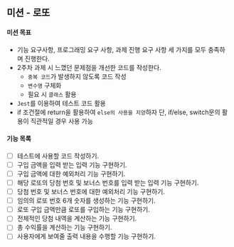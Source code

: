 ## 미션 - 로또

#### 미션 목표
- 기능 요구사항, 프로그래밍 요구 사항, 과제 진행 요구 사항 세 가지를 모두 충족하며 진행한다.
- 2주차 과제 시 느꼈던 문제점을 개선한 코드를 작성한다.
  - `중복 코드`가 발생하지 않도록 코드 작성
  - `변수명` 구체화
  - 필요 시 `클래스` 활용
- `Jest`를 이용하여 테스트 코드 활용
- if 조건절에 return을 활용하여 `else의 사용을 지양`하자
  단, if/else, switch문의 활용이 직관적일 경우 사용 가능

#### 기능 목록
- [ ] 테스트에 사용할 코드 작성하기.
- [ ] 구입 금액을 입력 받는 입력 기능 구현하기.
- [ ] 구입 금액에 대한 예외처리 기능 구현하기.
- [ ] 해당 로또의 당첨 번호 및 보너스 번호를 입력 받는 입력 기능 구현하기.
- [ ] 당첨 번호 및 보너스 번호에 대한 예외처리 기능 구현하기.
- [ ] 임의의 로또 번호 6개 숫자를 생성하는 기능 구현하기.
- [ ] 로또 구입 금액만큼 로또를 구입하는 기능 구현하기.
- [ ] 전체적인 당첨 내역을 계산하는 기능 구현하기.
- [ ] 총 수익률을 계산하는 기능 구현하기.
- [ ] 사용자에게 보여줄 출력 내용을 수행할 기능 구현하기.